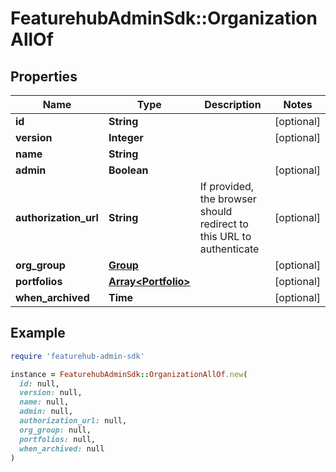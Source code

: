 # FeaturehubAdminSdk::OrganizationAllOf

## Properties

| Name | Type | Description | Notes |
| ---- | ---- | ----------- | ----- |
| **id** | **String** |  | [optional] |
| **version** | **Integer** |  | [optional] |
| **name** | **String** |  |  |
| **admin** | **Boolean** |  | [optional] |
| **authorization_url** | **String** | If provided, the browser should redirect to this URL to authenticate | [optional] |
| **org_group** | [**Group**](Group.md) |  | [optional] |
| **portfolios** | [**Array&lt;Portfolio&gt;**](Portfolio.md) |  | [optional] |
| **when_archived** | **Time** |  | [optional] |

## Example

```ruby
require 'featurehub-admin-sdk'

instance = FeaturehubAdminSdk::OrganizationAllOf.new(
  id: null,
  version: null,
  name: null,
  admin: null,
  authorization_url: null,
  org_group: null,
  portfolios: null,
  when_archived: null
)
```

